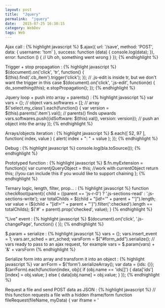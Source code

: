 ```yaml
---
layout: post
title:  "Jquery"
permalink:  "jquery"
date:   2015-07-25 16:30:15
category: WebDev
tags: Web
---
```


Ajax call
: {% highlight javascript %}
    $.ajax({
        url: '/save',
        method: 'POST',
        data: { username: 'tom' },
        success: function (data) {
            console.log(data);
        }),
        error: function () {
            // Uh oh, something went wrong
    }
});
{% endhighlight %}

Trigger + stop propagation
: {% highlight javascript %}
    $(document).on('click', 'tr', function() {
        $(this).find('.cb_item').trigger('click');
    });
    // .js-edit is inside tr, but we don't want the trigger in this case
    $(document).on('click', '.js-edit', function(e) {
        do_something(this);
        e.stopPropagation();
    });
{% endhighlight %}

Jquery loop + push into array + parents()
: {% highlight javascript %}
    var vars = {}; // object
    vars.softwares = []; // array
    $('select.my_class').each(function() {
        var version = $(this).parents('.item').val(); // parents() finds upwards
        vars.softwares.push({idSoftware: $(this).val(), version: version}); // push an object into the array
    });
{% endhighlight %}

Arrays/objects iteration
: {% highlight javascript %}
    $.each([ 52, 97 ], function( index, value ) {
        alert( index + ": " + value ); 
    });
{% endhighlight %}

Debug
: {% highlight javascript %}
    console.log(bla.toSource());
{% endhighlight %}

Prototyped function
: {% highlight javascript %}
    $.fn.myExtension = function(){
        var currentjQueryObject = this;
        //work with currentObject
        return this; //you can include this if you would like to support chaining
    };
{% endhighlight %}

Ternary logic, length, filter, prop...
: {% highlight javascript %}
    function checkRoot(parent){
        child = ((parent == 'js-r-0') ? '.js-sections-read' : '.js-sections-write');
        var totalChilds = $(child + "[id!='" + parent + "']").length;
        var value = ($(child + "[id!='" + parent + "']").filter(':checked').length == totalChilds);
        $('#' + parent).prop('checked', value);
    }
{% endhighlight %}

"Live" event
: {% highlight javascript %}
    $(document).on('click', '.js-changePage', function() {
    });
{% endhighlight %}

$.param + serialize
: {% highlight javascript %}
    vars = {};
    vars.insert_event = 1;
    vars.arr_sched = arr_sched;
    varsForm = $("#form_add").serialize();
    // vars ready to pass to an ajax request, for example
    vars = $.param(vars) + '&' + varsForm
{% endhighlight %}

Serialize form into array and transform it into an object
: {% highlight javascript %}
    var arrForm = $('form').serializeArray();
    var data = {ids: {}};
    $(arrForm).each(function(index, obj){
        if (obj.name == 'ids[]') {
            data['ids'][index] = obj.value;
        } else {
            data[obj.name] = obj.value;
        }
    });
{% endhighlight %}

Request a file and send POST data as JSON
: {% highlight javascript %}
    // this function requests a file with a hidden iframe/form
    function fileRequest(fileName, myData) {
        var iframe = '<iframe id="iframe" name="iframe" style="display:none;">';
        var form = '<form method="post" target="iframe" action="action_SubirFicheros.php" id="iframeForm">' +
                        + '<input type="hidden" name="fileName" value="' + fileName + '">' +
                        + '<input type="hidden" name="myData" value=\'' + JSON.stringify(myData) + '\'>' +
                        // json data is recovered as assoc array in php with "json_decode($_POST['myData'], true)";
                    + '</form>';
        $("body").append(iframe).append(form);
        $("#iframeForm").submit().remove();
    }
{% endhighlight %}

Radio button value
: {% highlight javascript %}
    $('input[name="genderS"]:checked').val();
{% endhighlight %}

Js utf8 encode/decode string
: {% highlight javascript %}
    // encode
    unescape(encodeURIComponent(s));
    // decode
    decodeURIComponent(escape(s));
{% endhighlight %}

Prototyped function that inits datepicker and sets mask (and validation)
: {% highlight javascript %}
    $.fn.myDatePicker = function(extraParams){
        $.datepicker.regional['es'] = {
            closeText: 'Cerrar',
            prevText: '&#x3C;Ant',
            nextText: 'Sig&#x3E;',
            currentText: 'Hoy',
            monthNames: ['Enero','Febrero','Marzo','Abril','Mayo','Junio',
                'Julio','Agosto','Septiembre','Octubre','Noviembre','Diciembre'],
            monthNamesShort: ['Ene','Feb','Mar','Abr','May','Jun',
                'Jul','Ago','Sep','Oct','Nov','Dic'],
            dayNames: ['Domingo','Lunes','Martes','Miércoles','Jueves','Viernes','Sábado'],
            dayNamesShort: ['Dom','Lun','Mar','Mié','Juv','Vie','Sáb'],
            dayNamesMin: ['Do','Lu','Ma','Mi','Ju','Vi','Sa'],
            weekHeader: 'Sm',
            dateFormat: 'dd/mm/yy',
            firstDay: 1,
            isRTL: false,
            showMonthAfterYear: false,
            yearSuffix: ''};

        $.datepicker.setDefaults($.datepicker.regional['es']);
        $.datepicker.setDefaults(extraParams);

        var mydate = this;

        mydate.datepicker({
            dateFormat: 'dd/mm/yy',
            changeMonth: true,
            changeYear: true
        }).mask("00/00/0000",{
            onComplete:function(){
                if( !checkDate(mydate.val()) ){
                    mydate.val('');
                }
            }
        });

        mydate.focusout(function() {
            if( !checkDate(mydate.val()) ){
                mydate.val('');
            }
        });

        return this;
    };

    function checkDate(val){
        var er = /^(((0[1-9]|[12][0-9]|3[01])([-.\/])(0[13578]|10|12)([-.\/])(\d{4}))|(([0][1-9]|[12][0-9]|30)([-.\/])(0[469]|11)([-.\/])(\d{4}))|((0[1-9]|1[0-9]|2[0-8])([-.\/])(02)([-.\/])(\d{4}))|((29)(\.|-|\/)(02)([-.\/])([02468][048]00))|((29)([-.\/])(02)([-.\/])([13579][26]00))|((29)([-.\/])(02)([-.\/])([0-9][0-9][0][48]))|((29)([-.\/])(02)([-.\/])([0-9][0-9][2468][048]))|((29)([-.\/])(02)([-.\/])([0-9][0-9][13579][26])))$/;

        if (!er.test(val))
            return false;
        else
            return true;
    }
{% endhighlight %}

> [datepicker](https://jqueryui.com/datepicker/) and [mask plugin](https://igorescobar.github.io/jQuery-Mask-Plugin/)

